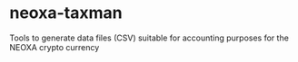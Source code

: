 # neoxa-taxman
Tools to generate data files (CSV) suitable for accounting purposes for the NEOXA crypto currency 
